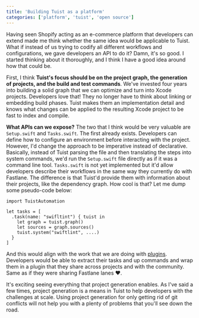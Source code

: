 ```yaml
---
title: 'Building Tuist as a platform'
categories: ['platform', 'tuist', 'open source']
---
```


Having seen Shopify acting as an e-commerce platform that developers can extend made me think whether the same idea would be applicable to Tuist.
What if instead of us trying to codify all different workflows and configurations,
we gave developers an API to do it?
Damn, it's so good.
I started thinking about it thoroughly, and I think I have a good idea around how that could be.

First, I think **Tuist's focus should be on the project graph,
the generation of projects,
and the build and test commands**.
We've invested four years into building a solid graph that we can optimize and turn into Xcode projects.
Developers love that!
They no longer have to think about linking or embedding build phases.
Tuist makes them an implementation detail and knows what changes can be applied to the resulting Xcode project to be fast to index and compile.

**What APIs can we expose?** The two that I think would be very valuable are `Setup.swift` and `Tasks.swift`.
The first already exists.
Developers can define how to configure an environment before interacting with the project.
However,
I'd change the approach to be imperative instead of declarative.
Basically,
instead of Tuist parsing the file and then translating the steps into system commands,
we'd run the `Setup.swift` file directly as if it was a command line tool.
`Tasks.swift` is not yet implemented but it'd allow developers describe their workflows in the same way they currently do with Fastlane.
The difference is that Tuist'd provide them with information about their projects, like the dependency graph.
How cool is that?
Let me dump some pseudo-code below:

```language-swift
import TuistAutomation

let tasks = [
  .task(name: "swifltint") { tuist in
    let graph = tuist.graph()
    let sources = graph.sources()
    tuist.system("swiftlint", ....)
  }
]
```

And this would align with the work that we are doing with [plugins](https://tuist.io/docs/plugins/using-plugins/).
Developers would be able to extract their tasks and up commands and wrap them in a plugin that they share across projects and with the community.
Same as if they were sharing Fastlane lanes ❤️.

It's exciting seeing everything that project generation enables.
As I've said a few times,
project generation is a means in Tuist to help developers with the challenges at scale.
Using project generation for only getting rid of git conflicts will not help you with a plenty of problems that you'll see down the road.
